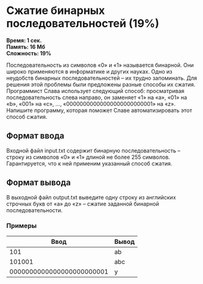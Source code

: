 <h1 class="title">Сжатие бинарных последовательностей (19%)</h1>
<p><b>Время: 1 сек.<br>Память: 16 Мб<br>Сложность: 19%</b></p>
<p>Последовательность из символов «0» и «1» называется бинарной. Они широко применяются в информатике и других науках. Одно из неудобств бинарных последовательностей – их трудно запоминать. Для решения этой проблемы были предложены разные способы их сжатия. Программист Слава использует следующий способ: просматривая последовательность слева направо, он заменяет «1» на «a», «01» на «b», «001» на «c», …, «00000000000000000000000001» на «z». Напишите программу, которая поможет Славе автоматизировать этот способ сжатия.</p>
<h2>Формат ввода</h2>
<p>Входной файл input.txt содержит бинарную последовательность – строку из символов «0» и «1» длиной не более 255 символов. Гарантируется, что к ней применим указанный способ сжатия.</p>
<h2>Формат вывода</h2>
<p>В выходной файл output.txt выведите одну строку из английских строчных букв от «a» до «z» – сжатие заданной бинарной последовательности.</p>
<h3>Примеры</h3>
<table class="sample-tests">
<thead>
    <tr>
        <th>Ввод</th>
        <th>Вывод</th>
    </tr>
</thead>
<tbody>
        <tr>
            <td>101</td>
            <td>ab</td>
        </tr>
        <tr>
            <td>101001</td>
            <td>abc</td>
        </tr>
        <tr>
            <td>0000000000000000000000001</td>
            <td>y</td>
        </tr>
    </tbody>
</table>
